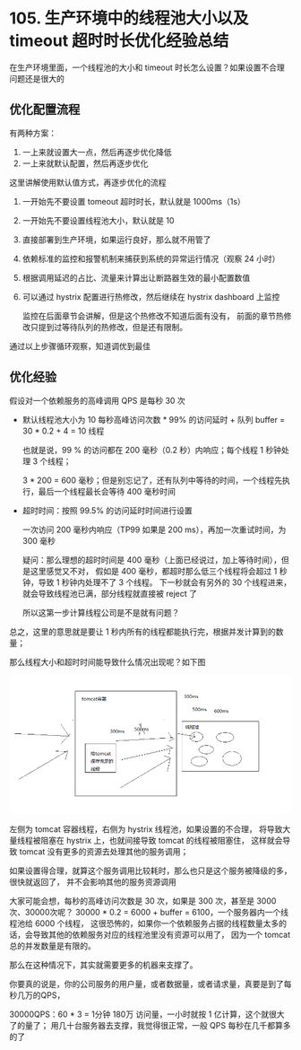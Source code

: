 # 105. 生产环境中的线程池大小以及 timeout 超时时长优化经验总结

在生产环境里面，一个线程池的大小和 timeout 时长怎么设置？如果设置不合理问题还是很大的

## 优化配置流程
有两种方案：

1. 一上来就设置大一点，然后再逐步优化降低
2. 一上来就默认配置，然后再逐步优化

这里讲解使用默认值方式，再逐步优化的流程

1. 一开始先不要设置 tomeout 超时时长，默认就是 1000ms（1s）
2. 一开始先不要设置线程池大小，默认就是 10
3. 直接部署到生产环境，如果运行良好，那么就不用管了
4. 依赖标准的监控和报警机制来捕获到系统的异常运行情况（观察 24 小时）
5. 根据调用延迟的占比、流量来计算出让断路器生效的最小配置数值
6. 可以通过 hystrix 配置进行热修改，然后继续在 hystrix dashboard 上监控

    监控在后面章节会讲解，但是这个热修改不知道后面有没有，
    前面的章节热修改只提到过等待队列的热修改，但是还有限制。

通过以上步骤循环观察，知道调优到最佳

## 优化经验

假设对一个依赖服务的高峰调用 QPS 是每秒 30 次

- 默认线程池大小为 10
    每秒高峰访问次数 * 99% 的访问延时 + 队列 buffer = 30 * 0.2 + 4 = 10 线程

    也就是说，99 % 的访问都在 200 毫秒（0.2 秒）内响应；每个线程 1 秒钟处理 3 个线程；

    3 * 200 = 600 毫秒；但是别忘记了，还有队列中等待的时间，一个线程先执行，最后一个线程最长会等待 400 毫秒时间
- 超时时间：按照 99.5% 的访问延时时间进行设置

    一次访问 200 毫秒内响应（TP99 如果是 200 ms），再加一次重试时间，为 300 毫秒

    疑问：那么理想的超时时间是 400 毫秒（上面已经说过，加上等待时间），但是这里感觉又不对，
    假如是 400 毫秒，都超时那么低三个线程将会超过 1 秒钟，导致 1 秒钟内处理不了 3 个线程。
    下一秒就会有另外的 30 个线程进来，就会导致线程池已满，部分线程就直接被 reject 了

    所以这第一步计算线程公司是不是就有问题？

总之，这里的意思就是要让 1 秒内所有的线程都能执行完，根据并发计算到的数量；

那么线程大小和超时时间能导致什么情况出现呢？如下图

![](./assets/markdown-img-paste-20190616153746946.png)

左侧为 tomcat 容器线程，右侧为 hystrix 线程池，如果设置的不合理，
将导致大量线程被阻塞在 hystrix 上，也就间接导致 tomcat 的线程被阻塞住，
这样就会导致 tomcat 没有更多的资源去处理其他的服务调用；

如果设置得合理，就算这个服务调用比较耗时，那么也只是这个服务被降级的多，很快就返回了，
并不会影响其他的服务资源调用


大家可能会想，每秒的高峰访问次数是 30 次，如果是 300 次，甚至是 3000 次、30000次呢？
30000 * 0.2 = 6000 + buffer = 6100，一个服务器内一个线程池给 6000 个线程，
这很恐怖的，如果你一个依赖服务占据的线程数量太多的话，会导致其他的依赖服务对应的线程池里没有资源可以用了，
因为一个 tomcat 总的并发数量是有限的。

那么在这种情况下，其实就需要更多的机器来支撑了。


你要真的说是，你的公司服务的用户量，或者数据量，或者请求量，真要是到了每秒几万的QPS，

30000QPS：60 * 3 = 1分钟 180万 访问量，一小时就按 1 亿计算，这个就很大了的量了；
用几十台服务器去支撑，我觉得很正常，一般 QPS 每秒在几千都算多的了


<iframe  height="500px" width="100%" frameborder=0 allowfullscreen="true" :src="$withBase('/ads.html')"></iframe>